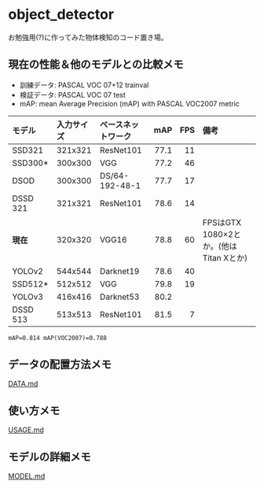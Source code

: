 # object_detector

お勉強用(?)に作ってみた物体検知のコード置き場。

## 現在の性能＆他のモデルとの比較メモ

- 訓練データ: PASCAL VOC 07+12 trainval
- 検証データ: PASCAL VOC 07 test
- mAP: mean Average Precision (mAP) with PASCAL VOC2007 metric

|モデル  |入力サイズ|ベースネットワーク|mAP |FPS |備考                                    |
|:-------|:---------|:-----------------|---:|---:|:---------------------------------------|
|SSD321  |321x321   |ResNet101         |77.1|  11|                                        |
|SSD300* |300x300   |VGG               |77.2|  46|                                        |
|DSOD    |300x300   |DS/64-192-48-1    |77.7|  17|                                        |
|DSSD 321|321x321   |ResNet101         |78.6|  14|                                        |
|**現在**|320x320   |VGG16             |78.8|  60|FPSはGTX 1080×2とか。(他はTitan Xとか) |
|YOLOv2  |544x544   |Darknet19         |78.6|  40|                                        |
|SSD512* |512x512   |VGG               |79.8|  19|                                        |
|YOLOv3  |416x416   |Darknet53         |80.2|    |                                        |
|DSSD 513|513x513   |ResNet101         |81.5|   7|                                        |

```txt
mAP=0.814 mAP(VOC2007)=0.788
```

## データの配置方法メモ

[DATA.md](./docs/DATA.md)

## 使い方メモ

[USAGE.md](./docs/USAGE.md)

## モデルの詳細メモ

[MODEL.md](./docs/MODEL.md)
